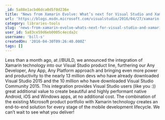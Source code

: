 ```yaml
---
_id: 5a88e1acbd6dca0d5f0d236e
title: "News from Xamarin Evolve: What’s next for Visual Studio and Xamarin"
url: 'https://blogs.msdn.microsoft.com/visualstudio/2016/04/27/xamarin-evolve-whats-next-for-visual-studio-and-xamarin/#'
category: libraries-tools
slug: 'news-from-xamarin-evolve-whats-next-for-visual-studio-and-xamarin'
user_id: 5a83ce59d6eb0005c4ecda2c
username: 'bill-s'
createdOn: '2016-04-30T09:26:40.000Z'
tags: []
---
```


Less than a month ago, at //BUILD, we announced the integration of Xamarin technology into our Visual Studio product line, furthering our Any Developer, Any App, Any Platform approach and bringing even more power and productivity to the nearly 13 million devs who have already downloaded Visual Studio 2015 and the 10 million who have downloaded Visual Studio Community 2015. This integration provides Visual Studio users (like you :)) great additional value to create beautiful and highly performant native Android, iOS and Windows apps, at no additional cost. The combination of the existing Microsoft product portfolio with Xamarin technology creates an end-to-end solution for every stage of the mobile development lifecycle. We can’t wait to see what you deliver!
